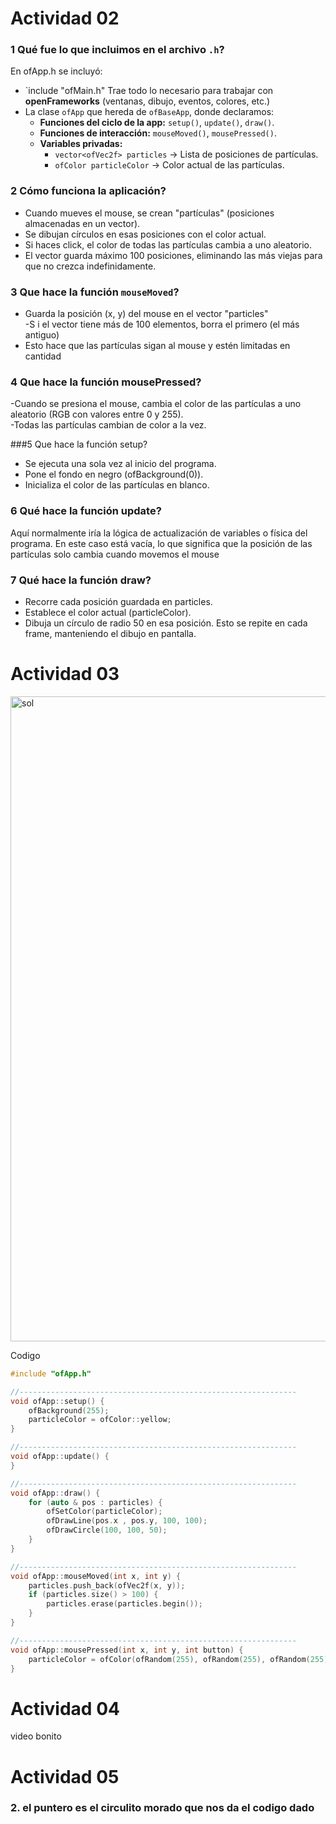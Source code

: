 # Actividad 02

### 1 Qué fue lo que incluimos en el archivo `.h`?
En ofApp.h se incluyó:

- `include "ofMain.h"  Trae todo lo necesario para trabajar con **openFrameworks** (ventanas, dibujo, eventos, colores, etc.)  
- La clase `ofApp` que hereda de `ofBaseApp`, donde declaramos:  
  - **Funciones del ciclo de la app:** `setup()`, `update()`, `draw()`.  
  - **Funciones de interacción:** `mouseMoved()`, `mousePressed()`.  
  - **Variables privadas:**  
    - `vector<ofVec2f> particles` → Lista de posiciones de partículas.  
    - `ofColor particleColor` → Color actual de las partículas.  

### 2 Cómo funciona la aplicación?  

- Cuando mueves el mouse, se crean "partículas" (posiciones almacenadas en un vector).  
- Se dibujan círculos en esas posiciones con el color actual.  
- Si haces click, el color de todas las partículas cambia a uno aleatorio.  
- El vector guarda máximo 100 posiciones, eliminando las más viejas para que no crezca indefinidamente.  

### 3 Que hace la función `mouseMoved`?   

- Guarda la posición (x, y) del mouse en el vector "particles"  
-S i el vector tiene más de 100 elementos, borra el primero (el más antiguo)  
- Esto hace que las partículas sigan al mouse y estén limitadas en cantidad  

### 4  Que hace la función mousePressed?  

-Cuando se presiona el mouse, cambia el color de las partículas a uno aleatorio (RGB con valores entre 0 y 255).  
-Todas las partículas cambian de color a la vez.  

###5 Que hace la función setup?  

- Se ejecuta una sola vez al inicio del programa.  
- Pone el fondo en negro (ofBackground(0)).  
- Inicializa el color de las partículas en blanco.  

### 6 Qué hace la función update?  

Aquí normalmente iría la lógica de actualización de variables o física del programa. En este caso está vacía, lo que significa que la posición de las partículas solo cambia cuando movemos el mouse  

### 7 Qué hace la función draw?  

- Recorre cada posición guardada en particles.
- Establece el color actual (particleColor).
- Dibuja un círculo de radio 50 en esa posición. Esto se repite en cada frame, manteniendo el dibujo en pantalla.

# Actividad 03  

<img width="1919" height="1032" alt="sol" src="https://github.com/user-attachments/assets/f58985b7-a95f-42b0-8ca4-cfc21651b7f0" />  

Codigo  
```c++
#include "ofApp.h"

//--------------------------------------------------------------
void ofApp::setup() {
	ofBackground(255);
	particleColor = ofColor::yellow;
}

//--------------------------------------------------------------
void ofApp::update() {
}

//--------------------------------------------------------------
void ofApp::draw() {
	for (auto & pos : particles) {
		ofSetColor(particleColor);
		ofDrawLine(pos.x , pos.y, 100, 100);
		ofDrawCircle(100, 100, 50);
	}
}

//--------------------------------------------------------------
void ofApp::mouseMoved(int x, int y) {
	particles.push_back(ofVec2f(x, y));
	if (particles.size() > 100) {
		particles.erase(particles.begin());
	}
}

//--------------------------------------------------------------
void ofApp::mousePressed(int x, int y, int button) {
	particleColor = ofColor(ofRandom(255), ofRandom(255), ofRandom(255));
}
```

# Actividad 04  

video bonito  

# Actividad 05  

### 2. el puntero es el circulito morado que nos da el codigo dado



